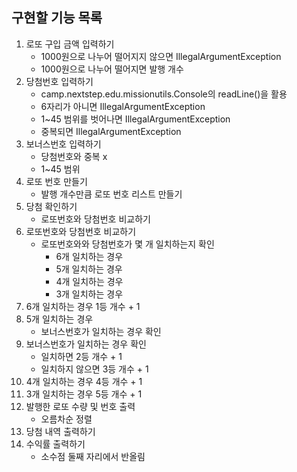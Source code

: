 ## 구현할 기능 목록
1. 로또 구입 금액 입력하기
   - 1000원으로 나누어 떨어지지 않으면 IllegalArgumentException
   - 1000원으로 나누어 떨어지면 발행 개수
2. 당첨번호 입력하기
   - camp.nextstep.edu.missionutils.Console의 readLine()을 활용
   - 6자리가 아니면 IllegalArgumentException
   - 1~45 범위를 벗어나면 IllegalArgumentException
   - 중복되면 IllegalArgumentException
3. 보너스번호 입력하기
   - 당첨번호와 중복 x
   - 1~45 범위
4. 로또 번호 만들기
   - 발행 개수만큼 로또 번호 리스트 만들기
5. 당첨 확인하기
    - 로또번호와 당첨번호 비교하기
6. 로또번호와 당첨번호 비교하기
   - 로또번호와와 당첨번호가 몇 개 일치하는지 확인
     - 6개 일치하는 경우 
     - 5개 일치하는 경우
     - 4개 일치하는 경우
     - 3개 일치하는 경우 
7. 6개 일치하는 경우 1등 개수 + 1
8. 5개 일치하는 경우
    - 보너스번호가 일치하는 경우 확인
9. 보너스번호가 일치하는 경우 확인
   - 일치하면 2등 개수 + 1
   - 일치하지 않으면 3등 개수 + 1
10. 4개 일치하는 경우 4등 개수 + 1
11. 3개 일치하는 경우 5등 개수 + 1
12. 발행한 로또 수량 및 번호 출력
    - 오름차순 정렬
13. 당첨 내역 출력하기
14. 수익률 출력하기
    - 소수점 둘째 자리에서 반올림